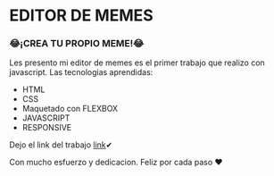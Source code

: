 # EDITOR DE MEMES

### 😂¡CREA TU PROPIO MEME!😂

Les presento mi editor de memes es el primer trabajo que realizo con javascript.
Las tecnologias aprendidas:

- HTML
- CSS
- Maquetado con FLEXBOX
- JAVASCRIPT
- RESPONSIVE

Dejo el link del trabajo [link](https://sofiabernabeicejas.github.io/Generador-de-memes/)✔

Con mucho esfuerzo y dedicacion. Feliz por cada paso ❤
